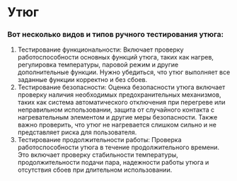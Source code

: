 # Утюг
### Вот несколько видов и типов ручного тестирования утюга:
1. Тестирование функциональности: Включает проверку работоспособности основных функций утюга, таких как нагрев, регулировка температуры, паровой режим и другие дополнительные функции. Нужно убедиться, что утюг выполняет все заданные функции корректно и без сбоев. 
2. Тестирование безопасности: Оценка безопасности утюга включает проверку наличия необходимых предохранительных механизмов, таких как система автоматического отключения при перегреве или неправильном использовании, защита от случайного контакта с нагревательным элементом и другие меры безопасности. Также важно проверить, что утюг не нагревается слишком сильно и не представляет риска для пользователя.
3. Тестирование продолжительности работы: Проверка работоспособности утюга в течение продолжительного времени. Это включает проверку стабильности температуры, продолжительности подачи пара, надежности работы утюга и отсутствия сбоев при длительном использовании.
